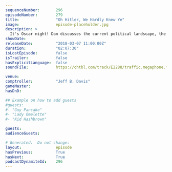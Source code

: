 ```yaml
---
sequenceNumber:       296
episodeNumber:        279
title:                "Oh Hitler, We Hardly Knew Ye"
image:                episode-placeholder.jpg
description: >
  It's Oscar night! Dan discusses the current political landscape, the value politicians are bringing to the table, and where we should go next. Also, Spencer thinks the NRA has some dank ass memes. Featuring Dan Harmon, Jeff Bryan Davis, Spencer Critten...
showDate:             
releaseDate:          "2018-03-07 11:00:00Z"
duration:             "02:07:30"
isLostEpisode:        false
isTrailer:            false
hasExplicitLanguage:  false
soundFile:            https://chtbl.com/track/E2288/traffic.megaphone.fm/STA8292607205.mp3?updated=1596762818

venue:                
comptroller:          "Jeff B. Davis"
gameMaster:           
hasDnD:               

## Example on how to add guests
#guests:
#- "Guy Pancake"
#- "Lady Omelette"
#- "Kid Hashbrown"

guests:
audienceGuests:

# Generated.  Do not change:
layout:               episode
hasPrevious:          True
hasNext:              True
podcastDynamiteId:    296
---
```

